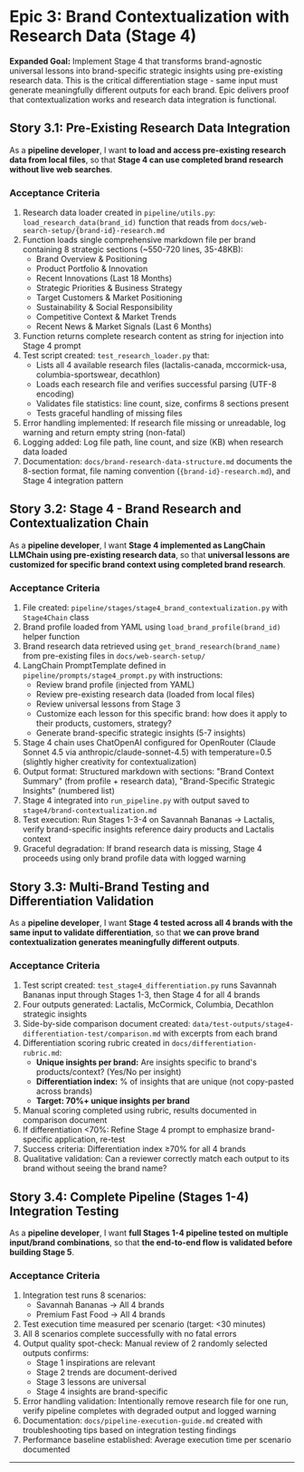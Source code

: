 # Epic 3: Brand Contextualization with Research Data (Stage 4)

**Expanded Goal:** Implement Stage 4 that transforms brand-agnostic universal lessons into brand-specific strategic insights using pre-existing research data. This is the critical differentiation stage - same input must generate meaningfully different outputs for each brand. Epic delivers proof that contextualization works and research data integration is functional.

## Story 3.1: Pre-Existing Research Data Integration

As a **pipeline developer**,
I want **to load and access pre-existing research data from local files**,
so that **Stage 4 can use completed brand research without live web searches**.

### Acceptance Criteria

1. Research data loader created in `pipeline/utils.py`: `load_research_data(brand_id)` function that reads from `docs/web-search-setup/{brand-id}-research.md`
2. Function loads single comprehensive markdown file per brand containing 8 strategic sections (~550-720 lines, 35-48KB):
   - Brand Overview & Positioning
   - Product Portfolio & Innovation
   - Recent Innovations (Last 18 Months)
   - Strategic Priorities & Business Strategy
   - Target Customers & Market Positioning
   - Sustainability & Social Responsibility
   - Competitive Context & Market Trends
   - Recent News & Market Signals (Last 6 Months)
3. Function returns complete research content as string for injection into Stage 4 prompt
4. Test script created: `test_research_loader.py` that:
   - Lists all 4 available research files (lactalis-canada, mccormick-usa, columbia-sportswear, decathlon)
   - Loads each research file and verifies successful parsing (UTF-8 encoding)
   - Validates file statistics: line count, size, confirms 8 sections present
   - Tests graceful handling of missing files
5. Error handling implemented: If research file missing or unreadable, log warning and return empty string (non-fatal)
6. Logging added: Log file path, line count, and size (KB) when research data loaded
7. Documentation: `docs/brand-research-data-structure.md` documents the 8-section format, file naming convention (`{brand-id}-research.md`), and Stage 4 integration pattern

## Story 3.2: Stage 4 - Brand Research and Contextualization Chain

As a **pipeline developer**,
I want **Stage 4 implemented as LangChain LLMChain using pre-existing research data**,
so that **universal lessons are customized for specific brand context using completed brand research**.

### Acceptance Criteria

1. File created: `pipeline/stages/stage4_brand_contextualization.py` with `Stage4Chain` class
2. Brand profile loaded from YAML using `load_brand_profile(brand_id)` helper function
3. Brand research data retrieved using `get_brand_research(brand_name)` from pre-existing files in `docs/web-search-setup/`
4. LangChain PromptTemplate defined in `pipeline/prompts/stage4_prompt.py` with instructions:
   - Review brand profile (injected from YAML)
   - Review pre-existing research data (loaded from local files)
   - Review universal lessons from Stage 3
   - Customize each lesson for this specific brand: how does it apply to their products, customers, strategy?
   - Generate brand-specific strategic insights (5-7 insights)
5. Stage 4 chain uses ChatOpenAI configured for OpenRouter (Claude Sonnet 4.5 via anthropic/claude-sonnet-4.5) with temperature=0.5 (slightly higher creativity for contextualization)
6. Output format: Structured markdown with sections: "Brand Context Summary" (from profile + research data), "Brand-Specific Strategic Insights" (numbered list)
7. Stage 4 integrated into `run_pipeline.py` with output saved to `stage4/brand-contextualization.md`
8. Test execution: Run Stages 1-3-4 on Savannah Bananas → Lactalis, verify brand-specific insights reference dairy products and Lactalis context
9. Graceful degradation: If brand research data is missing, Stage 4 proceeds using only brand profile data with logged warning

## Story 3.3: Multi-Brand Testing and Differentiation Validation

As a **pipeline developer**,
I want **Stage 4 tested across all 4 brands with the same input to validate differentiation**,
so that **we can prove brand contextualization generates meaningfully different outputs**.

### Acceptance Criteria

1. Test script created: `test_stage4_differentiation.py` runs Savannah Bananas input through Stages 1-3, then Stage 4 for all 4 brands
2. Four outputs generated: Lactalis, McCormick, Columbia, Decathlon strategic insights
3. Side-by-side comparison document created: `data/test-outputs/stage4-differentiation-test/comparison.md` with excerpts from each brand
4. Differentiation scoring rubric created in `docs/differentiation-rubric.md`:
   - **Unique insights per brand:** Are insights specific to brand's products/context? (Yes/No per insight)
   - **Differentiation index:** % of insights that are unique (not copy-pasted across brands)
   - **Target: 70%+ unique insights per brand**
5. Manual scoring completed using rubric, results documented in comparison document
6. If differentiation <70%: Refine Stage 4 prompt to emphasize brand-specific application, re-test
7. Success criteria: Differentiation index ≥70% for all 4 brands
8. Qualitative validation: Can a reviewer correctly match each output to its brand without seeing the brand name?

## Story 3.4: Complete Pipeline (Stages 1-4) Integration Testing

As a **pipeline developer**,
I want **full Stages 1-4 pipeline tested on multiple input/brand combinations**,
so that **the end-to-end flow is validated before building Stage 5**.

### Acceptance Criteria

1. Integration test runs 8 scenarios:
   - Savannah Bananas → All 4 brands
   - Premium Fast Food → All 4 brands
2. Test execution time measured per scenario (target: <30 minutes)
3. All 8 scenarios complete successfully with no fatal errors
4. Output quality spot-check: Manual review of 2 randomly selected outputs confirms:
   - Stage 1 inspirations are relevant
   - Stage 2 trends are document-derived
   - Stage 3 lessons are universal
   - Stage 4 insights are brand-specific
5. Error handling validation: Intentionally remove research file for one run, verify pipeline completes with degraded output and logged warning
6. Documentation: `docs/pipeline-execution-guide.md` created with troubleshooting tips based on integration testing findings
7. Performance baseline established: Average execution time per scenario documented

---
